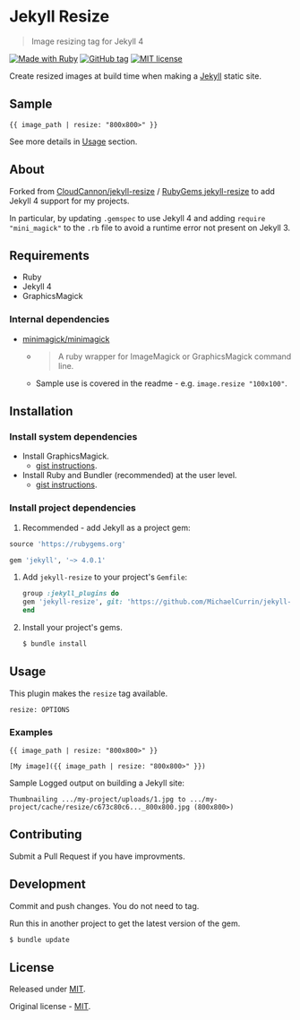 # Jekyll Resize
> Image resizing tag for Jekyll 4

[![Made with Ruby](https://img.shields.io/badge/Made_with-Ruby-blue.svg)](https://ruby-lang.org)
[![GitHub tag](https://img.shields.io/github/tag/MichaelCurrin/jekyll-resize)](https://github.com/MichaelCurrin/jekyll-resize/tags/)
[![MIT license](https://img.shields.io/badge/License-MIT-blue.svg)](https://github.com/MichaelCurrin/jekyll-resize/blob/master/LICENSE)


Create resized images at build time when making a [Jekyll](https://jekyllrb.com) static site.


## Sample

```liquid
{{ image_path | resize: "800x800>" }}
```

See more details in [Usage](#usage) section.


## About

Forked from [CloudCannon/jekyll-resize](https://github.com/CloudCannon/jekyll-resize) / [RubyGems jekyll-resize](https://rubygems.org/gems/jekyll-resize) to add Jekyll 4 support for my projects.

In particular, by updating `.gemspec` to use Jekyll 4 and adding `require "mini_magick"` to the `.rb` file to avoid a runtime error not present on Jekyll 3.


## Requirements

- Ruby
- Jekyll 4
- GraphicsMagick

### Internal dependencies

- [minimagick/minimagick](https://github.com/minimagick/minimagick)
    - > A ruby wrapper for ImageMagick or GraphicsMagick command line.
    - Sample use is covered in the readme - e.g. `image.resize "100x100"`.


## Installation

### Install system dependencies

- Install GraphicsMagick.
    - [gist instructions](https://gist.github.com/MichaelCurrin/32b88b2c70c59832c922bcf03bdc08c3).
- Install Ruby and Bundler (recommended) at the user level.
    - [gist instructions](https://gist.github.com/MichaelCurrin/3af38fca4e2903cdedfb8402c18b2936).

### Install project dependencies

1. Recommended - add Jekyll as a project gem:
  ```ruby
  source 'https://rubygems.org'

  gem 'jekyll', '~> 4.0.1'
  ```
1. Add `jekyll-resize` to your project's `Gemfile`:
    ```ruby
    group :jekyll_plugins do
    gem 'jekyll-resize', git: 'https://github.com/MichaelCurrin/jekyll-resize'
    end
    ```
1. Install your project's gems.
    ```sh
    $ bundle install
    ```


## Usage

This plugin makes the `resize` tag available.

```
resize: OPTIONS
```

### Examples

```liquid
{{ image_path | resize: "800x800>" }}
```

```liquid
[My image]({{ image_path | resize: "800x800>" }})
```

Sample Logged output on building a Jekyll site:

```
Thumbnailing .../my-project/uploads/1.jpg to .../my-project/cache/resize/c673c80c6..._800x800.jpg (800x800>)
```


## Contributing

Submit a Pull Request if you have improvments.


## Development

Commit and push changes. You do not need to tag.

Run this in another project to get the latest version of the gem.

```sh
$ bundle update
```


## License

Released under [MIT](/LICENSE).

Original license - [MIT](/LICENSE-source).
